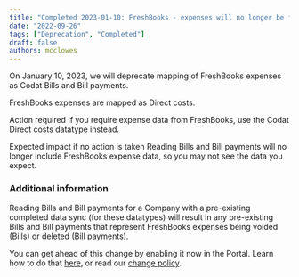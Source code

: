 ```yaml
---
title: "Completed 2023-01-10: FreshBooks - expenses will no longer be fetched as bills and bill payments"
date: "2022-09-26"
tags: ["Deprecation", "Completed"]
draft: false
authors: mcclowes
---
```


On January 10, 2023, we will deprecate mapping of FreshBooks expenses as Codat Bills and Bill payments.

<!--truncate-->

FreshBooks expenses are mapped as Direct costs.

Action required
If you require expense data from FreshBooks, use the Codat Direct costs datatype instead.

Expected impact if no action is taken
Reading Bills and Bill payments will no longer include FreshBooks expense data, so you may not see the data you expect.

### Additional information

Reading Bills and Bill payments for a Company with a pre-existing completed data sync (for these datatypes) will result in any pre-existing Bills and Bill payments that represent FreshBooks expenses being voided (Bills) or deleted (Bill payments).

You can get ahead of this change by enabling it now in the Portal. Learn how to do that [here](https://docs.codat.io/configure/portal/developers), or read our [change policy](https://docs.codat.io/using-the-api/change-policy).
